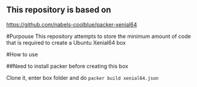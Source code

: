 ## This repository is based on 
https://github.com/nabels-coolblue/packer-xenial64

#Purpouse
This repository attempts to store the minimum amount of code that is required to create a Ubuntu Xenial64 box

#How to use

##Need to install packer before creating this box

Clone it, enter box folder and do `packer build xenial64.json`
